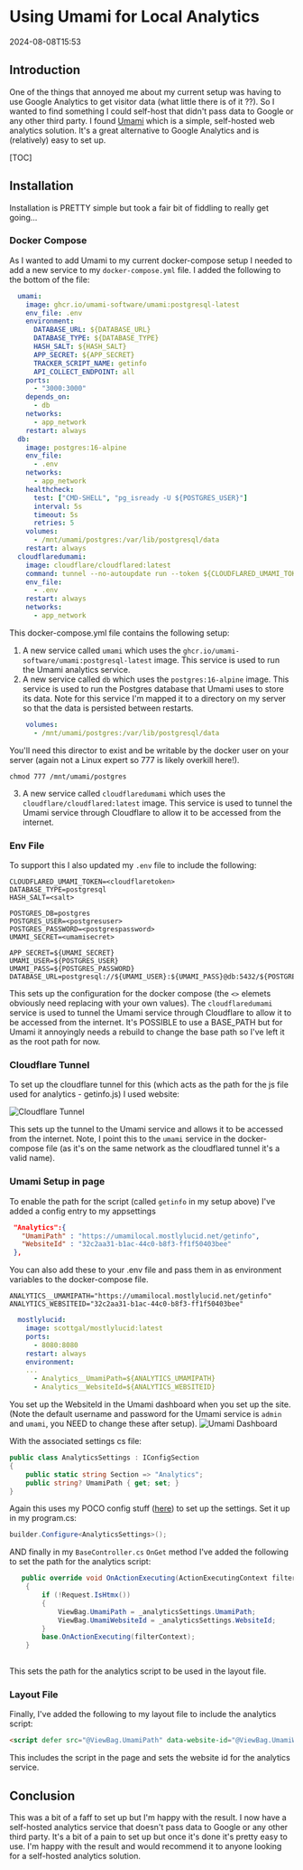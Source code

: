 ﻿# Using Umami for Local Analytics
<!--category-- ASP.NET, Umami -->
<datetime class="hidden">2024-08-08T15:53</datetime>
## Introduction
One of the things that annoyed me about my current setup was having to use Google Analytics to get visitor data (what little there is of it ??). So I wanted to find something I could self-host that didn't pass data to Google or any other third party. I found [Umami](https://umami.is/) which is a simple, self-hosted web analytics solution. It's a great alternative to Google Analytics and is (relatively) easy to set up.

[TOC]
## Installation
Installation is PRETTY simple but took a fair bit of fiddling to really get going...

### Docker Compose
As I wanted to add Umami to my current docker-compose setup I needed to add a new service to my `docker-compose.yml` file. I added the following to the bottom of the file:

```yaml
  umami:
    image: ghcr.io/umami-software/umami:postgresql-latest
    env_file: .env
    environment:
      DATABASE_URL: ${DATABASE_URL}
      DATABASE_TYPE: ${DATABASE_TYPE}
      HASH_SALT: ${HASH_SALT}
      APP_SECRET: ${APP_SECRET}
      TRACKER_SCRIPT_NAME: getinfo
      API_COLLECT_ENDPOINT: all
    ports:
      - "3000:3000"
    depends_on:
      - db
    networks:
      - app_network
    restart: always
  db:
    image: postgres:16-alpine
    env_file:
      - .env
    networks:
      - app_network
    healthcheck:
      test: ["CMD-SHELL", "pg_isready -U ${POSTGRES_USER}"]
      interval: 5s
      timeout: 5s
      retries: 5
    volumes:
      - /mnt/umami/postgres:/var/lib/postgresql/data
    restart: always
  cloudflaredumami:
    image: cloudflare/cloudflared:latest
    command: tunnel --no-autoupdate run --token ${CLOUDFLARED_UMAMI_TOKEN}
    env_file:
      - .env
    restart: always
    networks:
      - app_network


```

This docker-compose.yml file contains the following setup:

1. A new service called `umami` which uses the `ghcr.io/umami-software/umami:postgresql-latest` image. This service is used to run the Umami analytics service.
2. A new service called `db` which uses the `postgres:16-alpine` image. This service is used to run the Postgres database that Umami uses to store its data. 
Note for this service I'm mapped it to a directory on my server so that the data is persisted between restarts.

```yaml
    volumes:
      - /mnt/umami/postgres:/var/lib/postgresql/data
```
You'll need this director to exist and be writable by the docker user on your server (again not a Linux expert so 777 is likely overkill here!).

```shell
chmod 777 /mnt/umami/postgres
```
3. A new service called `cloudflaredumami` which uses the `cloudflare/cloudflared:latest` image. This service is used to tunnel the Umami service through Cloudflare to allow it to be accessed from the internet.

### Env File

To support this I also updated my `.env` file to include the following:

```shell
CLOUDFLARED_UMAMI_TOKEN=<cloudflaretoken>
DATABASE_TYPE=postgresql
HASH_SALT=<salt>

POSTGRES_DB=postgres
POSTGRES_USER=<postgresuser>
POSTGRES_PASSWORD=<postgrespassword>
UMAMI_SECRET=<umamisecret>

APP_SECRET=${UMAMI_SECRET}
UMAMI_USER=${POSTGRES_USER}
UMAMI_PASS=${POSTGRES_PASSWORD}
DATABASE_URL=postgresql://${UMAMI_USER}:${UMAMI_PASS}@db:5432/${POSTGRES_DB}
```

This sets up the configuration for the docker compose (the `<>` elemets obviously need replacing with your own values). The `cloudflaredumami` service is used to tunnel the Umami service through Cloudflare to allow it to be accessed from the internet. It's POSSIBLE to use a BASE_PATH but for Umami it annoyingly needs a rebuild to change the base path so I've left it as the root path for now.

### Cloudflare Tunnel
To set up the cloudflare tunnel for this (which acts as the path for the js file used for analytics - getinfo.js) I used website:

![Cloudflare Tunnel](umamisetup.png)

This sets up the tunnel to the Umami service and allows it to be accessed from the internet. Note, I point this to the `umami` service in the docker-compose file (as it's on the same network as the cloudflared tunnel it's a valid name).

### Umami Setup in page
To enable the path for the script (called `getinfo` in my setup above) I've added a config entry to my appsettings

```json
 "Analytics":{
   "UmamiPath" : "https://umamilocal.mostlylucid.net/getinfo",
   "WebsiteId" : "32c2aa31-b1ac-44c0-b8f3-ff1f50403bee"
 },
```
You can also add these to your .env file and pass them in as environment variables to the docker-compose file.

```shell
ANALYTICS__UMAMIPATH="https://umamilocal.mostlylucid.net/getinfo"
ANALYTICS_WEBSITEID="32c2aa31-b1ac-44c0-b8f3-ff1f50403bee"
```

```yaml
  mostlylucid:
    image: scottgal/mostlylucid:latest
    ports:
      - 8080:8080
    restart: always
    environment:
    ...
      - Analytics__UmamiPath=${ANALYTICS_UMAMIPATH}
      - Analytics__WebsiteId=${ANALYTICS_WEBSITEID}
```

You set up the WebsiteId in the Umami dashboard when you set up the site. (Note the default username and password for the Umami service is `admin` and `umami`, you NEED to change these after setup).
![Umami Dashboard](umamiaddwebsite.png)

With the associated settings cs file:
```csharp 
public class AnalyticsSettings : IConfigSection
{
    public static string Section => "Analytics";
    public string? UmamiPath { get; set; }
}
```

Again this uses my POCO config stuff ([here](/blog/addingidentityfreegoogleauth#configuring-google-auth-with-poco)) to set up the settings.
Set it up in my program.cs:

```csharp
builder.Configure<AnalyticsSettings>();
```

AND finally in my `BaseController.cs` `OnGet` method I've added the following to set the path for the analytics script:

```csharp
   public override void OnActionExecuting(ActionExecutingContext filterContext)
    {
        if (!Request.IsHtmx())
        {
            ViewBag.UmamiPath = _analyticsSettings.UmamiPath;
            ViewBag.UmamiWebsiteId = _analyticsSettings.WebsiteId;
        }
        base.OnActionExecuting(filterContext);
    }
    
```

This sets the path for the analytics script to be used in the layout file.

### Layout File
Finally, I've added the following to my layout file to include the analytics script:

```html
<script defer src="@ViewBag.UmamiPath" data-website-id="@ViewBag.UmamiWebsiteId"></script>
```

This includes the script in the page and sets the website id for the analytics service.

## Conclusion
This was a bit of a faff to set up but I'm happy with the result. I now have a self-hosted analytics service that doesn't pass data to Google or any other third party. It's a bit of a pain to set up but once it's done it's pretty easy to use. I'm happy with the result and would recommend it to anyone looking for a self-hosted analytics solution.